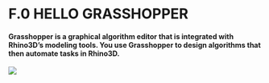 # F.0 HELLO GRASSHOPPER

#### Grasshopper is a graphical algorithm editor that is integrated with Rhino3D’s modeling tools. You use Grasshopper to design algorithms that then automate tasks in Rhino3D.
![](images/f0_Component-Icons.jpg)